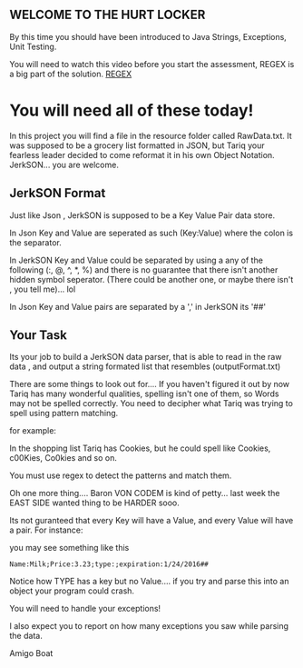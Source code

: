 ## WELCOME TO THE HURT LOCKER

By this time you should have been introduced to Java Strings, Exceptions, Unit Testing.

You will need to watch this video before you start the assessment, REGEX is a big part of the solution. [REGEX](https://www.youtube.com/watch?v=rhzKDrUiJVk)

# You will need all of these today!

In this project you will find a file in the resource folder called RawData.txt. It was supposed to be a grocery list formatted in JSON, but Tariq your fearless leader decided to come reformat it in his own Object Notation. JerkSON... you are welcome.

## JerkSON Format

Just like Json , JerkSON is supposed to be a Key Value Pair data store.

In Json Key and Value are seperated as such (Key:Value) where the colon is the separator.

In JerkSON Key and Value could be separated by using a any of the following (:, @, ^, *, %) and there is no guarantee that there isn't another hidden symbol seperator. (There could be another one, or maybe there isn't , you tell me)... lol

In Json Key and Value pairs are separated by a ',' in JerkSON its '##'

## Your Task
Its your job to build a JerkSON data parser, that is able to read in the raw data , and output a string formated list that resembles (outputFormat.txt) 

There are some things to look out for.... If you haven't figured it out by now Tariq has many wonderful qualities, spelling isn't one of them, so Words may not be spelled correctly. You need to decipher what Tariq was trying to spell using pattern matching.

for example:

In the shopping list Tariq has Cookies, but he could spell like Cookies, c00Kies, Co0kies and so on.

You must use regex to detect the patterns and match them.


Oh one more thing.... Baron VON CODEM is kind of petty... last week the EAST SIDE wanted thing to be HARDER sooo.

Its not guranteed that every Key will have a Value, and every Value will have a pair. For instance:

you may see something like this

```
Name:Milk;Price:3.23;type:;expiration:1/24/2016##
```

Notice how TYPE has a key but no Value.... if you try and parse this into an object your program could crash.

You will need to handle your exceptions!

I also expect you to report on how many exceptions you saw while parsing the data.


Amigo Boat

